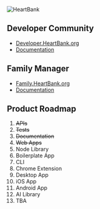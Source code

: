 ![HeartBank](https://cdn.rawgit.com/HeartBank/media/master/heartbank.png "HeartBank")

## Developer Community
- [Developer.HeartBank.org](http://developer.heartbank.org)
- [Documentation](https://github.com/HeartBank/developer.heartbank.org/wiki/Introduction)

## Family Manager
- [Family.HeartBank.org](http://family.heartbank.org)
- [Documentation](https://github.com/HeartBank/family.heartbank.org/wiki/Introduction)

## Product Roadmap
1. ~~APIs~~
2. ~~Tests~~
3. ~~Documentation~~
4. ~~Web Apps~~
5. Node Library
5. Boilerplate App
6. CLI
7. Chrome Extension
8. Desktop App
9. iOS App
10. Android App
11. AI Library
12. TBA
